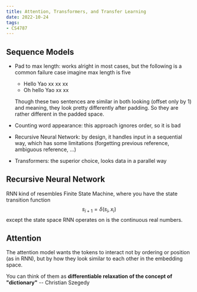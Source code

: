 ```yaml
---
title: Attention, Transformers, and Transfer Learning
date: 2022-10-24
tags:
- CS4787
---
```


## Sequence Models

- Pad to max length: works alright in most cases, but the following is a common failure case imagine max length is five

  - Hello Yao xx xx xx 
  - Oh hello Yao xx xx

  Though these two sentences are similar in both looking (offset only by 1) and meaning, they look pretty differently after padding. So they are rather different in the padded space. 

- Counting word appearance: this approach ignores order, so it is bad

- Recursive Neural Network: by design, it handles input in a sequential way, which has some limitations (forgetting previous reference, ambiguous reference, ...)

- Transformers: the superior choice, looks data in a parallel way 



## Recursive Neural Network 

RNN kind of resembles Finite State Machine, where you have the state transition function 
$$
s_{i+1} = \delta(s_{i}, x_i)
$$
except the state space RNN operates on is   the continuous real numbers. 

## Attention 

The attention model wants the tokens to interact not by ordering or position (as in RNN), but by how they look similar to each other in the embedding space. 

You can think of them as **differentiable relaxation of the concept of "dictionary"** -- Christian Szegedy
